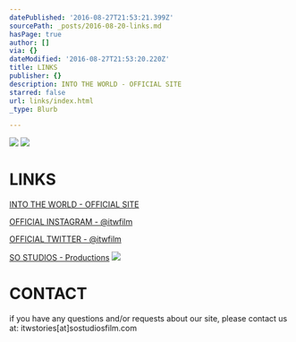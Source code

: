 ```yaml
---
datePublished: '2016-08-27T21:53:21.399Z'
sourcePath: _posts/2016-08-20-links.md
hasPage: true
author: []
via: {}
dateModified: '2016-08-27T21:53:20.220Z'
title: LINKS
publisher: {}
description: INTO THE WORLD - OFFICIAL SITE
starred: false
url: links/index.html
_type: Blurb

---
```

![](https://the-grid-user-content.s3-us-west-2.amazonaws.com/d091f9f8-8772-4216-b2be-2a197e8274aa.jpg)
![](https://the-grid-user-content.s3-us-west-2.amazonaws.com/89e7a420-fa29-4659-a398-110763a2943d.png)

# LINKS

[INTO THE WORLD - OFFICIAL SITE][0]

[OFFICIAL INSTAGRAM - @itwfilm][1]

[OFFICIAL TWITTER - @itwfilm][2]

[SO STUDIOS - Productions][3]
![](https://the-grid-user-content.s3-us-west-2.amazonaws.com/47ce9dba-d862-4b7b-9e74-1bb82b338cef.png)

# CONTACT

if you have any questions and/or requests about our site, please contact us at: itwstories\[at\]sostudiosfilm.com

[0]: https://www.sostudiosfilm.com/into-the-world "INTO THE WORLD"
[1]: https://www.instagram.com/itwfilm/ "@itwfilm"
[2]: https://twitter.com/itwfilm¥ "@itwfilm"
[3]: https://www.sostudiosfim.com/ "SO STUDIOS"